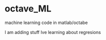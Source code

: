 # octave_ML
machine learning code in matlab/octabe

I am adding stuff Ive learning about regresions 
